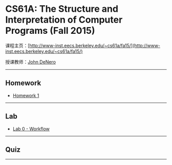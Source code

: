 # CS61A: The Structure and Interpretation of Computer Programs (Fall 2015)

课程主页：[http://www-inst.eecs.berkeley.edu/~cs61a/fa15/](http://www-inst.eecs.berkeley.edu/~cs61a/fa15/)

授课教师：[John DeNero](http://www.denero.org/)


---
## Homework

- [Homework 1](https://github.com/YuYinCUG/CS61A_Homework/tree/master/homework/hw01)

---
## Lab

- [Lab 0 - Workflow](https://github.com/YuYinCUG/CS61A_Homework/tree/master/lab/lab_0_workflow/lab00)

---

## Quiz

---
